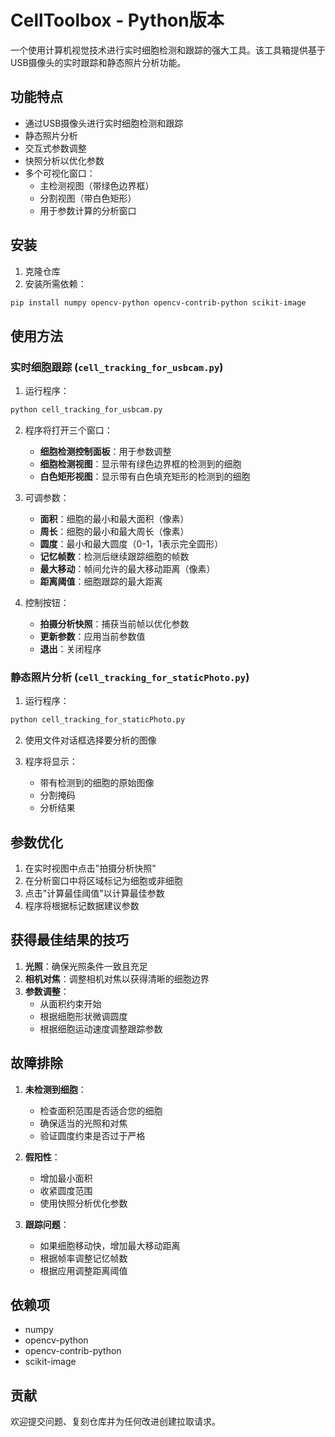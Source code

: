 # CellToolbox - Python版本

一个使用计算机视觉技术进行实时细胞检测和跟踪的强大工具。该工具箱提供基于USB摄像头的实时跟踪和静态照片分析功能。

## 功能特点

- 通过USB摄像头进行实时细胞检测和跟踪
- 静态照片分析
- 交互式参数调整
- 快照分析以优化参数
- 多个可视化窗口：
  - 主检测视图（带绿色边界框）
  - 分割视图（带白色矩形）
  - 用于参数计算的分析窗口

## 安装

1. 克隆仓库
2. 安装所需依赖：
```bash
pip install numpy opencv-python opencv-contrib-python scikit-image
```

## 使用方法

### 实时细胞跟踪 (`cell_tracking_for_usbcam.py`)

1. 运行程序：
```bash
python cell_tracking_for_usbcam.py
```

2. 程序将打开三个窗口：
   - **细胞检测控制面板**：用于参数调整
   - **细胞检测视图**：显示带有绿色边界框的检测到的细胞
   - **白色矩形视图**：显示带有白色填充矩形的检测到的细胞

3. 可调参数：
   - **面积**：细胞的最小和最大面积（像素）
   - **周长**：细胞的最小和最大周长（像素）
   - **圆度**：最小和最大圆度（0-1，1表示完全圆形）
   - **记忆帧数**：检测后继续跟踪细胞的帧数
   - **最大移动**：帧间允许的最大移动距离（像素）
   - **距离阈值**：细胞跟踪的最大距离

4. 控制按钮：
   - **拍摄分析快照**：捕获当前帧以优化参数
   - **更新参数**：应用当前参数值
   - **退出**：关闭程序

### 静态照片分析 (`cell_tracking_for_staticPhoto.py`)

1. 运行程序：
```bash
python cell_tracking_for_staticPhoto.py
```

2. 使用文件对话框选择要分析的图像

3. 程序将显示：
   - 带有检测到的细胞的原始图像
   - 分割掩码
   - 分析结果

## 参数优化

1. 在实时视图中点击"拍摄分析快照"
2. 在分析窗口中将区域标记为细胞或非细胞
3. 点击"计算最佳阈值"以计算最佳参数
4. 程序将根据标记数据建议参数

## 获得最佳结果的技巧

1. **光照**：确保光照条件一致且充足
2. **相机对焦**：调整相机对焦以获得清晰的细胞边界
3. **参数调整**：
   - 从面积约束开始
   - 根据细胞形状微调圆度
   - 根据细胞运动速度调整跟踪参数

## 故障排除

1. **未检测到细胞**：
   - 检查面积范围是否适合您的细胞
   - 确保适当的光照和对焦
   - 验证圆度约束是否过于严格

2. **假阳性**：
   - 增加最小面积
   - 收紧圆度范围
   - 使用快照分析优化参数

3. **跟踪问题**：
   - 如果细胞移动快，增加最大移动距离
   - 根据帧率调整记忆帧数
   - 根据应用调整距离阈值

## 依赖项

- numpy
- opencv-python
- opencv-contrib-python
- scikit-image

## 贡献

欢迎提交问题、复刻仓库并为任何改进创建拉取请求。
